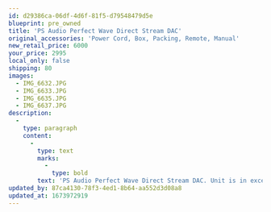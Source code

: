 ```yaml
---
id: d29386ca-06df-4d6f-81f5-d79548479d5e
blueprint: pre_owned
title: 'PS Audio Perfect Wave Direct Stream DAC'
original_accessories: 'Power Cord, Box, Packing, Remote, Manual'
new_retail_price: 6000
your_price: 2995
local_only: false
shipping: 80
images:
  - IMG_6632.JPG
  - IMG_6633.JPG
  - IMG_6635.JPG
  - IMG_6637.JPG
description:
  -
    type: paragraph
    content:
      -
        type: text
        marks:
          -
            type: bold
        text: 'PS Audio Perfect Wave Direct Stream DAC. Unit is in excellent condition with original box and packing and accessories. Unit sold as new for $6,000.00'
updated_by: 87ca4130-78f3-4ed1-8b64-aa552d3d08a8
updated_at: 1673972919
---
```


